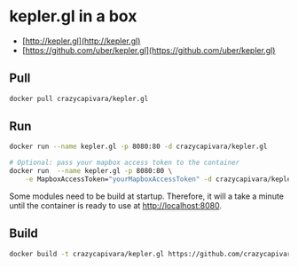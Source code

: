# kepler.gl in a box

* [http://kepler.gl](http://kepler.gl)
* [https://github.com/uber/kepler.gl](https://github.com/uber/kepler.gl)

## Pull

```bash
docker pull crazycapivara/kepler.gl
```

## Run

```bash
docker run --name kepler.gl -p 8080:80 -d crazycapivara/kepler.gl

# Optional: pass your mapbox access token to the container
docker run  --name kepler.gl -p 8080:80 \
	-e MapboxAccessToken="yourMapboxAccessToken" -d crazycapivara/kepler.gl
```

Some modules need to be build at startup. Therefore, it will a take a minute until the container is ready to use
at [http://localhost:8080](http://localhost:8080).

## Build

```bash
docker build -t crazycapivara/kepler.gl https://github.com/crazycapivara/docker-kepler.gl.git
```

